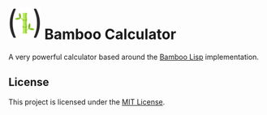 <h1>
	<img src="https://raw.githubusercontent.com/nathanpc/bamboo-lisp/master/Icon/Icon-512.png" width="64" height="64" />
	Bamboo Calculator
</h1>

A very powerful calculator based around the
[Bamboo Lisp](https://github.com/nathanpc/bamboo-lisp) implementation.


## License

This project is licensed under the [MIT License](/LICENSE.txt).
